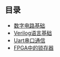 ## 目录
- [数字电路基础](数字电路基础知识.md)
- [Verilog语言基础](Verilog语言基础.md)
- [Uart串口通信](Uart串口通信.md)
- [FPGA中的锁存器](FPGA中的锁存器.md)